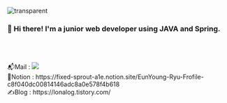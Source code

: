 ![transparent](https://capsule-render.vercel.app/api?type=transparent&fontColor=703ee5&text=Transparent&height=150&fontSize=60&desc=Only%20Use%20Text&descAlignY=75&descAlign=60)
### 👋 Hi there! I'm a junior web developer using JAVA and Spring.  
<br>
<br>
<br>
📬Mail : <a href="mailto:﻿gag7ga@gmail.com?subject=안녕하세요. GitHub에서 보내는 메일입니다." target="_blank">
<img src="https://img.shields.io/badge/gmail-#EA4335?style=flat-square&logo=Gmail&logoColor=white"/></a>
<br>
🌟Notion : https://fixed-sprout-a1e.notion.site/EunYoung-Ryu-Frofile-c8f040dc00814146adc8a0e578f4b618
<br>
✍️Blog : https://lonalog.tistory.com/  




<!--
**OlttaeMelona/OlttaeMelona** is a ✨ _special_ ✨ repository because its `README.md` (this file) appears on your GitHub profile.

Here are some ideas to get you started:

- 🔭 I’m currently working on ...
- 🌱 I’m currently learning ...
- 👯 I’m looking to collaborate on ...
- 🤔 I’m looking for help with ...
- 💬 Ask me about ...
- 📫 How to reach me: ...
- 😄 Pronouns: ...
- ⚡ Fun fact: ...
-->

